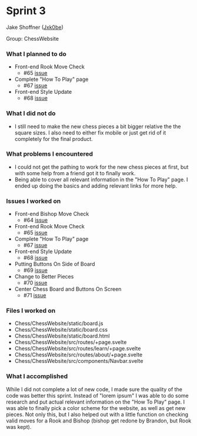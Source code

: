 # Sprint 3

Jake Shoffner ([Jxk0be](https://github.com/Jxk0be)) 

Group: ChessWebsite

### What I planned to do
- Front-end Rook Move Check
    * #65 [issue](https://github.com/utk-cs340-fall22/Chess/issues/65)
- Complete "How To Play" page
    * #67 [issue](https://github.com/utk-cs340-fall22/Chess/issues/67)
- Front-end Style Update
    * #68 [issue](https://github.com/utk-cs340-fall22/Chess/issues/68)

### What I did not do
- I still need to make the new chess pieces a bit bigger relative the the square sizes. I also need to either fix mobile or just get rid of it completely for the final product.

### What problems I encountered
- I could not get the pathing to work for the new chess pieces at first, but with some help from a friend got it to finally work.
- Being able to cover all relevant information in the "How To Play" page. I ended up doing the basics and adding relevant links for more help.

### Issues I worked on
- Front-end Bishop Move Check
    * #64 [issue](https://github.com/utk-cs340-fall22/Chess/issues/64)
- Front-end Rook Move Check
    * #65 [issue](https://github.com/utk-cs340-fall22/Chess/issues/65)
- Complete "How To Play" page
    * #67 [issue](https://github.com/utk-cs340-fall22/Chess/issues/67)
- Front-end Style Update
    * #68 [issue](https://github.com/utk-cs340-fall22/Chess/issues/68)
- Putting Buttons On Side of Board
    * #69 [issue](https://github.com/utk-cs340-fall22/Chess/issues/69)
- Change to Better Pieces
    * #70 [issue](https://github.com/utk-cs340-fall22/Chess/issues/70)
- Center Chess Board and Buttons On Screen
    * #71 [issue](https://github.com/utk-cs340-fall22/Chess/issues/71)

### Files I worked on
- Chess/ChessWebsite/static/board.js
- Chess/ChessWebsite/static/board.css
- Chess/ChessWebsite/static/board.html
- Chess/ChessWebsite/src/routes/+page.svelte
- Chess/ChessWebsite/src/routes/learn/+page.svelte
- Chess/ChessWebsite/src/routes/about/+page.svelte
- Chess/ChessWebsite/src/components/Navbar.svelte

### What I accomplished
While I did not complete a lot of new code, I made sure the quality of the code was better this sprint. Instead of "lorem ipsum" I was able to do some research and put actual relevant information on the "How To Play" page. I was able to finally pick a color scheme for the website, as well as get new pieces. Not only this, but I also helped out with a little function on checking valid moves for a Rook and Bishop (bishop get redone by Brandon, but Rook was kept).